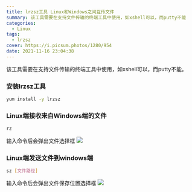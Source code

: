 ```yaml
---
title: lrzsz工具 Linux和Windows之间互传文件
summary: 该工具需要在支持文件传输的终端工具中使用，如xshell可以，而putty不能 
categories:
  - Linux
tags:
  - lrzsz 
cover: https://i.picsum.photos/1280/954
date: 2021-11-16 23:04:38
---
```

该工具需要在支持文件传输的终端工具中使用，如xshell可以，而putty不能。
### 安装lrzsz工具

```bash
yum install -y lrzsz
```

### Linux端接收来自Windows端的文件

```bash
rz
```

输入命令后会弹出文件选择框
![](https://cdn.jsdelivr.net/gh/eebond/images/Markdown/20211117155926.png)

### Linux端发送文件到windows端

```bash
sz [文件路径]
```

输入命令后会弹出文件保存位置选择框
![](https://cdn.jsdelivr.net/gh/eebond/images/Markdown/20211117160215.png)  
